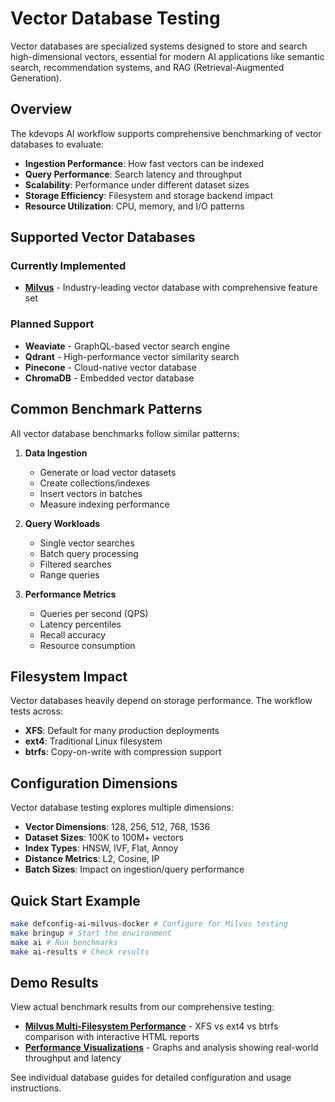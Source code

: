 # Vector Database Testing

Vector databases are specialized systems designed to store and search high-dimensional vectors, essential for modern AI applications like semantic search, recommendation systems, and RAG (Retrieval-Augmented Generation).

## Overview

The kdevops AI workflow supports comprehensive benchmarking of vector databases to evaluate:

- **Ingestion Performance**: How fast vectors can be indexed
- **Query Performance**: Search latency and throughput
- **Scalability**: Performance under different dataset sizes
- **Storage Efficiency**: Filesystem and storage backend impact
- **Resource Utilization**: CPU, memory, and I/O patterns

## Supported Vector Databases

### Currently Implemented
- **[Milvus](milvus.md)** - Industry-leading vector database with comprehensive feature set

### Planned Support
- **Weaviate** - GraphQL-based vector search engine
- **Qdrant** - High-performance vector similarity search
- **Pinecone** - Cloud-native vector database
- **ChromaDB** - Embedded vector database

## Common Benchmark Patterns

All vector database benchmarks follow similar patterns:

1. **Data Ingestion**
   - Generate or load vector datasets
   - Create collections/indexes
   - Insert vectors in batches
   - Measure indexing performance

2. **Query Workloads**
   - Single vector searches
   - Batch query processing
   - Filtered searches
   - Range queries

3. **Performance Metrics**
   - Queries per second (QPS)
   - Latency percentiles
   - Recall accuracy
   - Resource consumption

## Filesystem Impact

Vector databases heavily depend on storage performance. The workflow tests across:

- **XFS**: Default for many production deployments
- **ext4**: Traditional Linux filesystem
- **btrfs**: Copy-on-write with compression support

## Configuration Dimensions

Vector database testing explores multiple dimensions:

- **Vector Dimensions**: 128, 256, 512, 768, 1536
- **Dataset Sizes**: 100K to 100M+ vectors
- **Index Types**: HNSW, IVF, Flat, Annoy
- **Distance Metrics**: L2, Cosine, IP
- **Batch Sizes**: Impact on ingestion/query performance

## Quick Start Example

```bash
make defconfig-ai-milvus-docker # Configure for Milvus testing
make bringup # Start the environment
make ai # Run benchmarks
make ai-results # Check results
```

## Demo Results

View actual benchmark results from our comprehensive testing:
- **[Milvus Multi-Filesystem Performance](milvus.md#demo-results)** - XFS vs ext4 vs btrfs comparison with interactive HTML reports
- **[Performance Visualizations](milvus-demo-results/)** - Graphs and analysis showing real-world throughput and latency

See individual database guides for detailed configuration and usage instructions.

